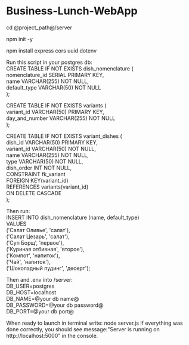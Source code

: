 # Business-Lunch-WebApp

cd @project_path@/server

npm init -y

npm install express cors uuid dotenv

Run this script in your postgres db:  
CREATE TABLE IF NOT EXISTS dish_nomenclature (  
  nomenclature_id SERIAL PRIMARY KEY,  
  name VARCHAR(255) NOT NULL,  
  default_type VARCHAR(50) NOT NULL  
);  
  

CREATE TABLE IF NOT EXISTS variants (  
  variant_id VARCHAR(50) PRIMARY KEY,  
  day_and_number VARCHAR(255) NOT NULL  
);  
  

CREATE TABLE IF NOT EXISTS variant_dishes (  
  dish_id VARCHAR(50) PRIMARY KEY,  
  variant_id VARCHAR(50) NOT NULL,  
  name VARCHAR(255) NOT NULL,  
  type VARCHAR(50) NOT NULL,  
  dish_order INT NOT NULL,  
  CONSTRAINT fk_variant  
    FOREIGN KEY(variant_id)  
    REFERENCES variants(variant_id)  
    ON DELETE CASCADE  
);  
  
Then run:  
INSERT INTO dish_nomenclature (name, default_type)  
VALUES  
  ('Салат Оливье', 'салат'),  
  ('Салат Цезарь', 'салат'),  
  ('Суп Борщ', 'первое'),  
  ('Куриная отбивная', 'второе'),  
  ('Компот', 'напиток'),  
  ('Чай', 'напиток'),  
  ('Шоколадный пудинг', 'десерт');  
  
Then and .env into /server:  
DB_USER=postgres  
DB_HOST=localhost  
DB_NAME=@your db name@  
DB_PASSWORD=@your db password@  
DB_PORT=@your db port@  

When ready to launch in terminal write: node server.js
If everything was done correctly, you should see message:"Server is running on http://localhost:5000" in the console.
